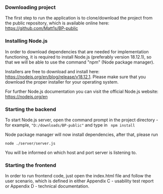 ### Downloading project ### 

The first step to run the application is to clone/download the project from the public repository, which is available online here:  
https://github.com/Matt1s/BP-public
### Installing Node.js ###

In order to download dependencies that are needed for implementation functioning, it is required to install Node.js (preferably version 18.12.1), so that we will be able to use the command "npm" (Node package manager).

Installers are free to download and install here: 
https://nodejs.org/en/blog/release/v18.12.1. Please make sure that you download the proper installer for your operating system. 

For further Node.js documentation you can visit the official 
Node.js website: https://nodejs.org/en

### Starting the backend ###

To start Node.js server, open the command prompt in the project directory - for example,
``` "D:/downloads/BP-public" ```
and type in 
```  npm install ```

Node package manager will now install dependencies, after that, please run 

``` node ./server/server.js ```

You will be informed on which host and port server is listening to.

### Starting the frontend ###

In order to run frontend code, just open the index.html file and follow the user scenario, which is defined in either Appendix C - usability test report or Appendix D - technical documentation.